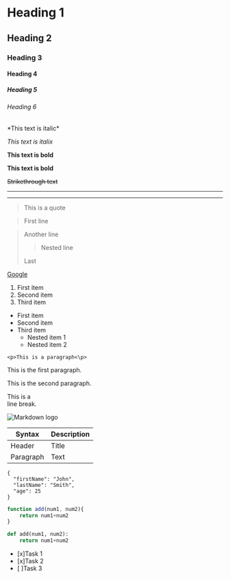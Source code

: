 <!-- Headings -->
# Heading 1
## Heading 2
### Heading 3
#### Heading 4
##### Heading 5
###### Heading 6

<!-- Italics- \ \ used to escape italics-->
\*This text is italic\* 

_This text is italix_

<!--Bold-->
**This text is bold**

__This text is bold__

<!--Strikethrough-->
~~Strikethrough text~~

<!--Horizontal Rule-->
---
_ _ _

<!--Blockquote-->
>This is a quote

> First line

> Another line
>
> > Nested line
>
> Last 

<!--Links-->
[Google](https://google.com "Google")

<!--Ordered List-->
1. First item
2. Second item
3. Third item

<!--Unordered list-->
- First item
- Second item
- Third item
    - Nested item 1
    - Nested item 2

<!--Inline codeblock-->
`<p>This is a paragraph<\p>`

This is the first
paragraph.

This is the second
paragraph.

This is a\
line break.

<!--Images-->
![Markdown logo](https://markdown-here.com/img/icon256.png)

<!--Table-->
| Syntax | Description |
| ----------- | ----------- |
| Header | Title |
| Paragraph | Text |

<!--Fenced code block-->
```
{
  "firstName": "John",
  "lastName": "Smith",
  "age": 25
}
```
<!--Codeblocks-->
```javascript
function add(num1, num2){
    return num1+num2
}
```

```python
def add(num1, num2):
    return num1+num2
```

<!--Tasklists-->
- [x]Task 1
- [x]Task 2
- [ ]Task 3